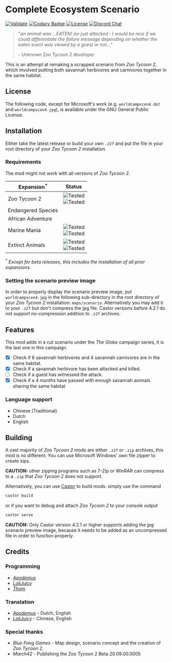 # Complete Ecosystem Scenario

[![Validate](https://github.com/ZtModArchive/Complete-Ecosystem-Scenario/actions/workflows/validate.yml/badge.svg)](https://github.com/ZtModArchive/Complete-Ecosystem-Scenario/actions/workflows/validate.yml)
[![Codacy Badge](https://app.codacy.com/project/badge/Grade/a6362bbac57d4243a1be0b8cb31c8ace)](https://www.codacy.com/gh/ZtModArchive/Complete-Ecosystem-Scenario/dashboard?utm_source=github.com&amp;utm_medium=referral&amp;utm_content=ZtModArchive/Complete-Ecosystem-Scenario&amp;utm_campaign=Badge_Grade)
[![License](https://img.shields.io/github/license/ZtModArchive/Complete-Ecosystem-Scenario)](https://github.com/ZtModArchive/Complete-Ecosystem-Scenario/blob/main/LICENSE)
[![Discord Chat](https://img.shields.io/discord/1022821460584189972?label=Discord&logo=Discord)](https://discord.gg/QC6B83N6tD)

> "_an animal was ...EATEN! (or just attacked : ) would be nice if we could differentiate the failure message depending on whether the eaten event was viewed by a guest or not..._"
>
> \- Unknown Zoo Tycoon 2 developer

This is an attempt at remaking a scrapped scenario from _Zoo Tycoon 2_, which involved putting both savannah herbivores and carnivores together in the same habitat.

## License

The following code, except for Microsoft's work (e.g. `worldcampscen4.dat` and `worldcampscen4.jpg`), is available under the GNU General Public License.

## Installation

Either take the latest release or build your own `.z2f` and put the file in your root directory of your _Zoo Tycoon 2_ installation.

### Requirements

The mod might not work with all versions of _Zoo Tycoon 2_.

| Expansion<sup>_*_</sup> | Status |
|-----------|--------|
| Zoo Tycoon 2 | ![Tested](https://img.shields.io/badge/20.09.00.0005--beta-untested-inactive)<br/>![Tested](https://img.shields.io/badge/20.10.00.0006-untested-inactive)
| Endangered Species | |
| African Adventure | |
| Marine Mania | ![Tested](https://img.shields.io/badge/30.06.00.0001--beta-untested-inactive)<br/>![Tested](https://img.shields.io/badge/30.07.00.0003--beta-untested-inactive)
| Extinct Animals  | ![Tested](https://img.shields.io/badge/32.10.00.0009-testing-important)<br/>![Tested](https://img.shields.io/badge/33.05.00.0002UO-testing-important)  |

_<sup>*</sup> Except for beta releases, this includes the installation of all prior expansions._

### Setting the scenario preview image

In order to properly display the scenario preview image, put `worldcampscen4.jpg` in the following sub-directory in the root directory of your _Zoo Tycoon 2_ installation: `maps/scenario`.
Alternatively you may add it to your `.z2f` but don't compress the jpg file. Castor versions before 4.2.1 do not support no-compression addition to `.z2f` archives.

## Features

This mod adds in a cut scenario under the _The Globe_ campaign series, it is the last one in this campaign.

-   [x] Check if 6 savannah herbivores and 4 savannah carnivores are in the same habitat.
-   [x] Check if a savannah herbivore has been attacked and killed.
-   [ ] Check if a guest has witnessed the attack.
-   [x] Check if a 4 months have passed with enough savannah animals sharing the same habitat

### Language support

-   Chinese (Traditional)
-   Dutch
-   English

## Building

A vast majority of _Zoo Tycoon 2_ mods are either `.z2f` or `.zip` archives, this mod is no different. You can use Microsoft Windows' own file zipper to create zips.

**CAUTION:** other zipping programs such as 7-Zip or WinRAR can compress to a `.zip` that _Zoo Tycoon 2_ does not support.

Alternatively, you can use [Castor](https://github.com/ZtModArchive/Castor) to build mods. simply use the command

```bash
castor build
```

or if you want to debug and attach _Zoo Tycoon 2_ to your console output

```bash
castor serve
```

**CAUTION:** Only Castor version 4.2.1 or higher supports adding the jpg scenario preview image, because it needs to be added as an uncompressed file in order to function properly.

## Credits

### Programming

-   [_Apodemus_](https://github.com/Zt-freak)
-   [_LoliJuicy_](https://github.com/LoliJuicy)
-   [_Thom_](https://github.com/TheThommerd)

### Translation

-   [_Apodemus_](https://github.com/Zt-freak) - Dutch, English
-   [_LoliJuicy_](https://github.com/LoliJuicy) - Chinese, English

### Special thanks

-   _Blue Fang Games_ - Map design, scenario concept and the creation of _Zoo Tycoon 2_.
-   _March42_ - Publishing the Zoo Tycoon 2 Beta 20.09.00.0005
